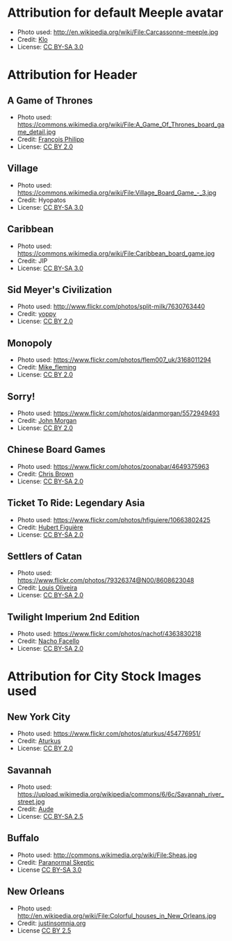# Attribution for default Meeple avatar
* Photo used: http://en.wikipedia.org/wiki/File:Carcassonne-meeple.jpg
* Credit: [Klo](http://en.wikipedia.org/wiki/User:Klo~enwiki)
* License: [CC BY-SA 3.0](http://creativecommons.org/licenses/by-sa/3.0/deed.en "CC BY-SA 3.0")

# Attribution for Header

## A Game of Thrones
* Photo used: https://commons.wikimedia.org/wiki/File:A_Game_Of_Thrones_board_game_detail.jpg
* Credit: [François Philipp](http://www.flickr.com/people/8473570@N02)
* License: [CC BY 2.0](https://creativecommons.org/licenses/by/2.0/ "CC BY 2.0")

## Village
* Photo used: https://commons.wikimedia.org/wiki/File:Village_Board_Game_-_3.jpg
* Credit: Hyopatos
* License: [CC BY-SA 3.0](http://creativecommons.org/licenses/by-sa/3.0/deed.en "CC BY-SA 3.0")

## Caribbean
* Photo used: https://commons.wikimedia.org/wiki/File:Caribbean_board_game.jpg
* Credit: JIP
* License: [CC BY-SA 3.0](http://creativecommons.org/licenses/by-sa/3.0/deed.en "CC BY-SA 3.0")

## Sid Meyer's Civilization
* Photo used: http://www.flickr.com/photos/split-milk/7630763440
* Credit: [yoppy](http://www.flickr.com/photos/split-milk/)
* License: [CC BY 2.0](https://creativecommons.org/licenses/by/2.0 "CC BY 2.0")

## Monopoly
* Photo used: https://www.flickr.com/photos/flem007_uk/3168011294
* Credit: [Mike_fleming](https://www.flickr.com/photos/flem007_uk/)
* License: [CC BY 2.0](https://creativecommons.org/licenses/by/2.0 "CC BY 2.0")

## Sorry!
* Photo used: https://www.flickr.com/photos/aidanmorgan/5572949493
* Credit: [John Morgan](https://www.flickr.com/photos/aidanmorgan)
* License: [CC BY 2.0](https://creativecommons.org/licenses/by/2.0 "CC BY 2.0")

## Chinese Board Games
* Photo used: https://www.flickr.com/photos/zoonabar/4649375963
* Credit: [Chris Brown](https://www.flickr.com/photos/zoonabar)
* License: [CC BY-SA 2.0](https://creativecommons.org/licenses/by-sa/2.0 "CC BY-SA 2.0")

## Ticket To Ride: Legendary Asia
* Photo used: https://www.flickr.com/photos/hfiguiere/10663802425
* Credit: [Hubert Figuière](https://www.flickr.com/photos/hfiguiere)
* License: [CC BY-SA 2.0](https://creativecommons.org/licenses/by-sa/2.0 "CC BY-SA 2.0")

## Settlers of Catan
* Photo used: https://www.flickr.com/photos/79326374@N00/8608623048
* Credit: [Louis Oliveira](https://www.flickr.com/photos/79326374@N00)
* License: [CC BY-SA 2.0](https://creativecommons.org/licenses/by-sa/2.0 "CC BY-SA 2.0")

## Twilight Imperium 2nd Edition
* Photo used: https://www.flickr.com/photos/nachof/4363830218
* Credit: [Nacho Facello](https://www.flickr.com/photos/nachof/)
* License: [CC BY-SA 2.0](https://creativecommons.org/licenses/by-sa/2.0 "CC BY-SA 2.0")


# Attribution for City Stock Images used

## New York City
* Photo used: https://www.flickr.com/photos/aturkus/454776951/
* Credit: [Aturkus](https://www.flicker.com/phoots/aturkus/ "Flickr User:Aturkus")
* License: [CC BY 2.0](https://creativecommons.org/licenses/by/2.0/ "CC BY 2.0")

## Savannah
* Photo used: https://upload.wikimedia.org/wikipedia/commons/6/6c/Savannah_river_street.jpg
* Credit: [Aude](https://commons.wikimedia.org/wiki/User:Aude "Wikipedia User:Aude")
* License: [CC BY-SA 2.5](https://creativecommons.org/licenses/by-sa/2.5/deed.en "CC BY-SA 2.5")

## Buffalo
* Photo used: http://commons.wikimedia.org/wiki/File:Sheas.jpg
* Credit: [Paranormal Skeptic](http://commons.wikimedia.org/wiki/User:Paranormal_Skeptic)
* License [CC BY-SA 3.0](http://creativecommons.org/licenses/by-sa/3.0/deed.en "CC BY-SA 3.0")

## New Orleans
* Photo used: http://en.wikipedia.org/wiki/File:Colorful_houses_in_New_Orleans.jpg
* Credit: [justinsomnia.org](http://justinsomnia.org/gallery/springbreak2001/DCP_1783?full=1)
* License [CC BY 2.5](http://creativecommons.org/licenses/by/2.5/deed.en "CC BY 2.5")
